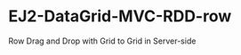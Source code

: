 # EJ2-DataGrid-MVC-RDD-row
Row Drag and Drop with Grid to Grid in Server-side

[comment]: <> (F148170 - Row Drag and Drop with Grid to Grid in Server-side in ASP .Net MVC platform) 
